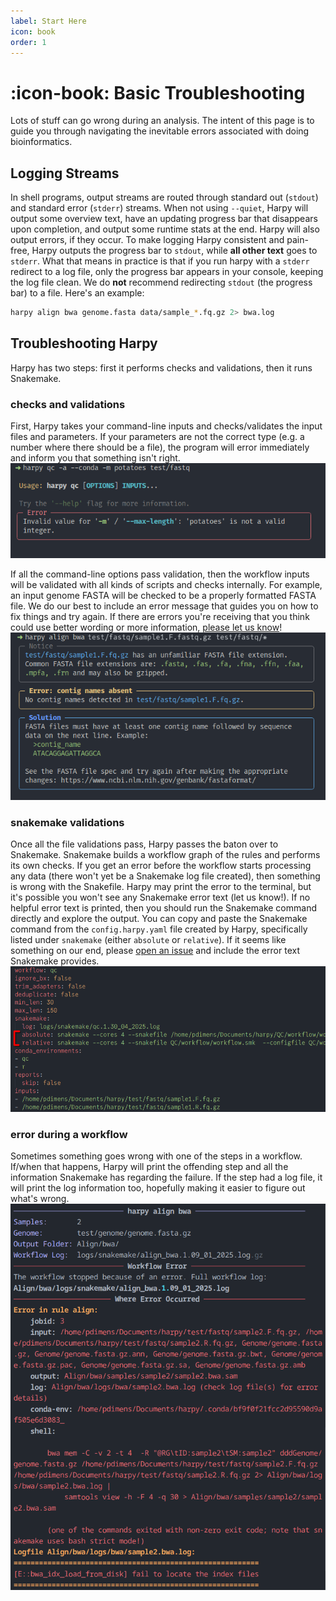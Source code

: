 ```yaml
---
label: Start Here
icon: book
order: 1
---
```


# :icon-book: Basic Troubleshooting
Lots of stuff can go wrong during an analysis. The intent of this page is to guide you through
navigating the inevitable errors associated with doing bioinformatics.

## Logging Streams
In shell programs, output streams are routed through standard out (`stdout`) and standard error (`stderr`)
streams. When not using `--quiet`, Harpy will output some overview text, have an updating progress bar that disappears
upon completion, and output some runtime stats at the end. Harpy will also output errors, if they occur. To make logging
Harpy consistent and pain-free, Harpy outputs the progress bar to `stdout`, while **all other text** goes to `stderr`.
What that means in practice is that if you run harpy with a `stderr` redirect to a log file, only the progress bar appears
in your console, keeping the log file clean. We do **not** recommend redirecting `stdout` (the progress bar) to a file. Here's an example:
```bash
harpy align bwa genome.fasta data/sample_*.fq.gz 2> bwa.log
```

## Troubleshooting Harpy
Harpy has two steps: first it performs checks and validations, then it runs Snakemake.

### checks and validations
First, Harpy takes your command-line inputs and checks/validates the input files and parameters.
If your parameters are not the correct type (e.g. a number where there should be a file), the
program will error immediately and inform you that something isn't right.
![Harpy option validations](/static/troubleshoot_cli.png)

If all the command-line options pass validation, then the workflow inputs
will be validated with all kinds of scripts and checks internally. For
example, an input genome FASTA will be checked to be a properly formatted
FASTA file. We do our best to include an error message that guides you
on how to fix things and try again. If there are errors you're receiving
that you think could use better wording or more information, [please let us know](https://github.com/pdimens/harpy/issues/new?assignees=&labels=enhancement&projects=&template=feature_request.yml)!
![Harpy file validations](/static/errormsg.png)

### snakemake validations
Once all the file validations pass, Harpy passes the baton over to
Snakemake. Snakemake builds a workflow graph of the rules and performs
its own checks. If you get an error before the workflow starts processing any data (there
won't yet be a Snakemake log file created), then something is wrong with
the Snakefile. Harpy may print the error to the terminal, but it's
possible you won't see any Snakemake error text (let us know!). If no
helpful error text is printed, then you should run the Snakemake command
directly and explore the output. You can copy and paste the Snakemake
command from the `config.harpy.yaml` file created by Harpy, specifically listed
under `snakemake` (either `absolute` or `relative`). If it seems like something on our end, please
[open an issue](https://github.com/pdimens/harpy/issues/new?assignees=&labels=bug&projects=&template=bug_report.yml)
and include the error text Snakemake provides.
![copy and paste this command directly to see Snakemake error text](/static/workflow_call.png)

### error during a workflow
Sometimes something goes wrong with one of the steps in a workflow. If/when
that happens, Harpy will print the offending step and all the information
Snakemake has regarding the failure. If the step had a log file, it will
print the log information too, hopefully making it easier to figure out
what's wrong. 
![error during a workflow](/static/error_text.png)
